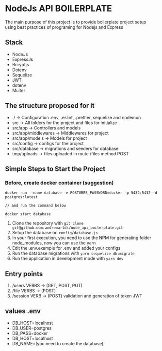 # NodeJs API BOILERPLATE
<p> The main purpose of this project is to provide boilerplate project setup using best practices of programing for Nodejs and Express </p>

## Stack

<ul>

  <li> NodeJs </li>

  <li> ExpressJs </li>

  <li> Bcryptjs </li>

  <li> Dotenv </li>

  <li> Sequelize </li>

  <li> JWT </li>
  
  <li> dotenv </li>
  
  <li> Multer </li>

</ul>

## The structure proposed for it

<ul>

  <li> ./ -> Configuration .env, .eslint, .prettier, sequelize and nodemon </li>

  <li> src -> All folders for the project and files for initialize </li>

  <li> src/app -> Controllers and models </li>

  <li> src/app/middlewares -> Middlewares for project </li>
  
  <li> src/app/models -> Models for project </li>

  <li> src/config -> configs for the project </li>

  <li> src/database -> migrations and seeders for database </li>

  <li> tmp/uploads -> files uploaded in route /files method POST </li>

</ul>

## Simple Steps to Start the Project

### Before, create docker container (suggestion)

```
docker run --name database -e POSTGRES_PASSWORD=docker -p 5432:5432 -d postgres:latest

// and run the command below

docker start database

```

1. Clone the repository with `git clone git@github.com:andremartds/node_api_boilerplate.git`
2. Setup the database on `config/database.js`
3. In your first execution, you need to use the NPM for generating folder node_modules, now you can use the yarn  
4. Edit the .env.example for .env and added your configs
5. Run the database migrations with `yarn sequelize db:migrate`
6. Run the application in development mode with `yarn dev`

## Entry points

1. /users VERBS -> (GET, POST, PUT)
1. /file VERBS -> (POST)
2. /session VERB -> (POST) validation and generation of token JWT

## values .env

<ul>
<li> 
  DB_HOST=localhost
</li>
<li> 
  DB_USER=postgres
</li>
<li> 
  DB_PASS=docker
</li>
<li> 
  DB_HOST=localhost
</li>
<li> 
 DB_NAME=(you need to create the database)
</li>
</ul>
